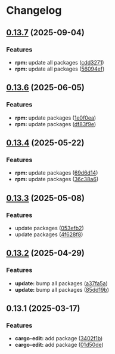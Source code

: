 # Changelog

## [0.13.7](https://github.com/joshuachp/packages/compare/cargo-edit-v0.13.6...cargo-edit-v0.13.7) (2025-09-04)


### Features

* **rpm:** update all packages ([cdd3271](https://github.com/joshuachp/packages/commit/cdd3271d0c2677dea454d90dd94e7f990f7d80c1))
* **rpm:** update all packages ([56094ef](https://github.com/joshuachp/packages/commit/56094efa4829cf7b2eff0941399cf9776013077c))

## [0.13.6](https://github.com/joshuachp/packages/compare/cargo-edit-v0.13.4...cargo-edit-v0.13.6) (2025-06-05)


### Features

* **rpm:** update packages ([1e0f0ea](https://github.com/joshuachp/packages/commit/1e0f0ea15b92d3dcd99aa77bc4e71885340308cf))
* **rpm:** update packages ([df83f9e](https://github.com/joshuachp/packages/commit/df83f9ed9ecf594499dfcdc3fd4e96c1bd5fe3f3))

## [0.13.4](https://github.com/joshuachp/packages/compare/cargo-edit-v0.13.3...cargo-edit-v0.13.4) (2025-05-22)


### Features

* **rpm:** update packages ([69d6d14](https://github.com/joshuachp/packages/commit/69d6d1419060e93f019cc3d412702c85d58e6a2f))
* **rpm:** update packages ([36c38a6](https://github.com/joshuachp/packages/commit/36c38a6b07a9bf44a65c43a1199c6e364ce13ce6))

## [0.13.3](https://github.com/joshuachp/packages/compare/cargo-edit-v0.13.2...cargo-edit-v0.13.3) (2025-05-08)


### Features

* update packages ([053efb2](https://github.com/joshuachp/packages/commit/053efb265c61d1fe9b733158c6314f6f4e10af95))
* update packages ([4f628f8](https://github.com/joshuachp/packages/commit/4f628f85afb1e46b547b90ee7928562a8fa2aecf))

## [0.13.2](https://github.com/joshuachp/packages/compare/cargo-edit-v0.13.1...cargo-edit-v0.13.2) (2025-04-29)


### Features

* **update:** bump all packages ([a37fa5a](https://github.com/joshuachp/packages/commit/a37fa5a29fb355c979c9898fff0ecbdf3269dc93))
* **update:** bump all packages ([85dd19b](https://github.com/joshuachp/packages/commit/85dd19bcb73c06ab7027eda46747b5896b090cf9))

## 0.13.1 (2025-03-17)


### Features

* **cargo-edit:** add package ([3402f1b](https://github.com/joshuachp/packages/commit/3402f1be37a2d15b82df5996cdd0c2de522cc457))
* **cargo-edit:** add package ([01d50de](https://github.com/joshuachp/packages/commit/01d50de2fc4af4d241ea850e52863edb72d70da1))

